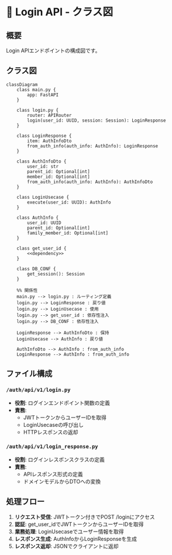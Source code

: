# 🔐 Login API - クラス図

## 概要
Login APIエンドポイントの構成図です。

## クラス図

```mermaid
classDiagram
    class main.py {
        app: FastAPI
    }
    
    class login.py {
        router: APIRouter
        login(user_id: UUID, session: Session): LoginResponse
    }
    
    class LoginResponse {
        item: AuthInfoDto
        from_auth_info(auth_info: AuthInfo): LoginResponse
    }
    
    class AuthInfoDto {
        user_id: str
        parent_id: Optional[int]
        member_id: Optional[int]
        from_auth_info(auth_info: AuthInfo): AuthInfoDto
    }
    
    class LoginUsecase {
        execute(user_id: UUID): AuthInfo
    }
    
    class AuthInfo {
        user_id: UUID
        parent_id: Optional[int]
        family_member_id: Optional[int]
    }
    
    class get_user_id {
        <<dependency>>
    }
    
    class DB_CONF {
        get_session(): Session
    }

    %% 関係性
    main.py --> login.py : ルーティング定義
    login.py --> LoginResponse : 戻り値
    login.py --> LoginUsecase : 使用
    login.py --> get_user_id : 依存性注入
    login.py --> DB_CONF : 依存性注入
    
    LoginResponse --> AuthInfoDto : 保持
    LoginUsecase --> AuthInfo : 戻り値
    
    AuthInfoDto --> AuthInfo : from_auth_info
    LoginResponse --> AuthInfo : from_auth_info
```

## ファイル構成

### `/auth/api/v1/login.py`
- **役割**: ログインエンドポイント関数の定義
- **責務**: 
  - JWTトークンからユーザーIDを取得
  - LoginUsecaseの呼び出し
  - HTTPレスポンスの返却

### `/auth/api/v1/login_response.py`  
- **役割**: ログインレスポンスクラスの定義
- **責務**:
  - APIレスポンス形式の定義
  - ドメインモデルからDTOへの変換

## 処理フロー

1. **リクエスト受信**: JWTトークン付きでPOST /loginにアクセス
2. **認証**: get_user_idでJWTトークンからユーザーIDを取得
3. **業務処理**: LoginUsecaseでユーザー情報を取得
4. **レスポンス生成**: AuthInfoからLoginResponseを生成
5. **レスポンス返却**: JSONでクライアントに返却
